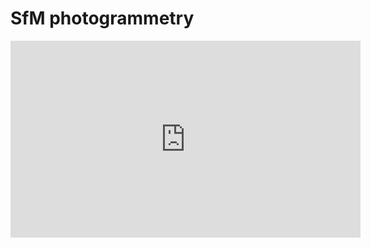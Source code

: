 # SfM photogrammetry

<div><iframe width="560" height="315" src="https://www.youtube.com/embed/i7ierVkXYa8" frameborder="0" allow="accelerometer; autoplay; clipboard-write; encrypted-media; gyroscope; picture-in-picture" allowfullscreen></iframe></div>

